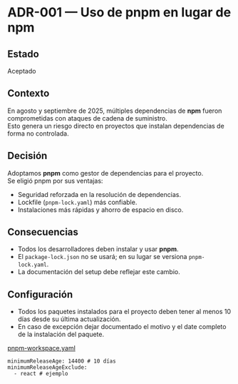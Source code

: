 # ADR-001 — Uso de pnpm en lugar de npm

## Estado
Aceptado

## Contexto
En agosto y septiembre de 2025, múltiples dependencias de **npm** fueron comprometidas con ataques de cadena de suministro.  
Esto genera un riesgo directo en proyectos que instalan dependencias de forma no controlada.

## Decisión
Adoptamos **pnpm** como gestor de dependencias para el proyecto.  
Se eligió pnpm por sus ventajas:
- Seguridad reforzada en la resolución de dependencias.
- Lockfile (`pnpm-lock.yaml`) más confiable.
- Instalaciones más rápidas y ahorro de espacio en disco.

## Consecuencias
- Todos los desarrolladores deben instalar y usar **pnpm**.  
- El `package-lock.json` no se usará; en su lugar se versiona `pnpm-lock.yaml`.  
- La documentación del setup debe reflejar este cambio.

## Configuración
- Todos los paquetes instalados para el proyecto deben tener al menos 10 días desde su última actualización.
- En caso de excepción dejar documentado el motivo y el date completo de la instalación del paquete.

[pnpm-workspace.yaml](../../pnpm-workspace.yaml)
```` 
minimumReleaseAge: 14400 # 10 días
minimumReleaseAgeExclude:
  - react # ejemplo
````
